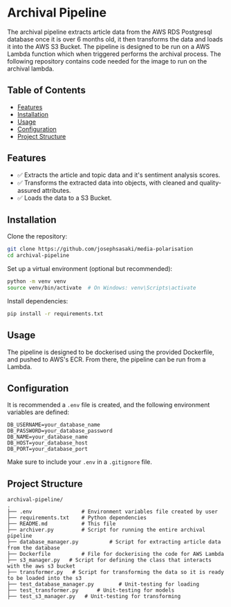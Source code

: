# Archival Pipeline

The archival pipeline extracts article data from the AWS RDS Postgresql database once it is over 6 months old, it then transforms the data and loads it into the AWS S3 Bucket. The pipeline is designed to be run on a AWS Lambda function which when triggered performs the archival process. The following repository contains code needed for the image to run on the archival lambda.

## Table of Contents

- [Features](#features)
- [Installation](#installation)
- [Usage](#usage)
- [Configuration](#configuration)
- [Project Structure](#project-structure)

## Features

- ✅ Extracts the article and topic data and it's sentiment analysis scores.
- ✅ Transforms the extracted data into objects, with cleaned and quality-assured attributes.
- ✅ Loads the data to a S3 Bucket.

## Installation

Clone the repository:

```bash
git clone https://github.com/josephsasaki/media-polarisation
cd archival-pipeline
```

Set up a virtual environment (optional but recommended):

```bash
python -m venv venv
source venv/bin/activate  # On Windows: venv\Scripts\activate
```

Install dependencies:

```bash
pip install -r requirements.txt
```

## Usage

The pipeline is designed to be dockerised using the provided Dockerfile, and pushed to AWS's ECR. From there, the pipeline can be run from a Lambda. 

## Configuration

It is recommended a `.env` file is created, and the following environment variables are defined:

```
DB_USERNAME=your_database_name
DB_PASSWORD=your_database_password
DB_NAME=your_database_name
DB_HOST=your_database_host
DB_PORT=your_database_port
```

Make sure to include your `.env` in a `.gitignore` file.

## Project Structure

```text
archival-pipeline/
.
├── .env                # Environment variables file created by user
├── requirements.txt    # Python dependencies
├── README.md           # This file
├── archiver.py         # Script for running the entire archival pipeline
├── database_manager.py          # Script for extracting article data from the database
├── Dockerfile          # File for dockerising the code for AWS Lambda
├── s3_manager.py   # Script for defining the class that interacts with the aws s3 bucket
├── transformer.py   # Script for transforming the data so it is ready to be loaded into the s3
├── test_database_manager.py        # Unit-testing for loading
├── test_transformer.py      # Unit-testing for models
├── test_s3_manager.py   # Unit-testing for transforming
```

